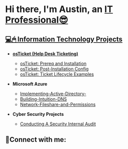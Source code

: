 <h1>Hi there, I'm Austin, an <a href="https://www.linkedin.com/in/austin-kittirath-43578a224/"</a>IT Professional😎 </h1>

<h2>💻🖱 Information Technology Projects </h2>

- <b>osTicket (Help Desk Ticketing)</b>
  - [osTicket: Prereq and Installation](https://github.com/Akittirath/osticket-Prereqs-Installation)
  - [osTicket: Post-Installation Config](https://github.com/Akittirath/oS-Ticket-Post-Installation-Config)
  - [osTicket: Ticket Lifecycle Examples](https://github.com/Akittirath/osTicket-Ticket-Lifecycle-Examples)
- <b>Microsoft Azure</b>
  - [Implementing-Active-Directory-](https://github.com/Akittirath/Implementing-Active-Directory-)
  - [Building-Intuition-DNS](https://github.com/Akittirath/Building-Intuition-DNS)
  - [Network-Fileshare-and-Permissions](https://github.com/Akittirath/Network-Fileshare-and-Permissions/blob/main/README.md)

- <b>Cyber Security Projects</b>
  - [Conducting A Security Internal Audit](https://github.com/Akittirath/Conducting-a-Security-Audit.git)

<h2>🤳Connect with me:</h2>

